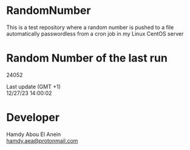 # RandomNumber    
This is a test repository where a random number is pushed to a file automatically passwordless from a cron job in my Linux CentOS server    
# Random Number of the last run   
24052
      
Last update (GMT +1)    
12/27/23 14:00:02
# Developer    
Hamdy Abou El Anein   
hamdy.aea@protonmail.com
